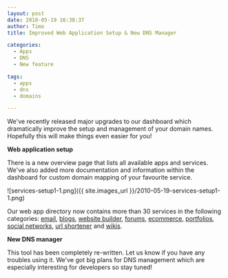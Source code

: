 ```yaml
---
layout: post
date: 2010-05-19 16:38:37
author: Timo
title: Improved Web Application Setup & New DNS Manager

categories:
  - Apps
  - DNS
  - New feature

tags:
  - apps
  - dns
  - domains

---
```


We've recently released major upgrades to our dashboard which dramatically improve the setup and management of your domain names. Hopefully this will make things even easier for you!

**Web application setup**

There is a new overview page that lists all available apps and services. We've also added more documentation and information within the dashboard for custom domain mapping of your favourite service.

![services-setup1-1.png]({{ site.images_url }}/2010-05-19-services-setup1-1.png)

Our web app directory now contains more than 30 services in the following categories: [email](https://iwantmyname.com/services/email-hosting), [blogs](https://iwantmyname.com/services/blog-hosting), [website builder](https://iwantmyname.com/services/website-builder), [forums](https://iwantmyname.com/services/forum-hosting), [ecommerce](https://iwantmyname.com/services/ecommerce-hosting), [portfolios](https://iwantmyname.com/services/portfolio-hosting), [social networks](https://iwantmyname.com/services/social-network), [url shortener](https://iwantmyname.com/services/url-shortener) and [wikis](https://iwantmyname.com/services/wiki-hosting).

**New DNS manager**

This tool has been completely re-written. Let us know if you have any troubles using it. We've got big plans for DNS management which are especially interesting for developers so stay tuned!
